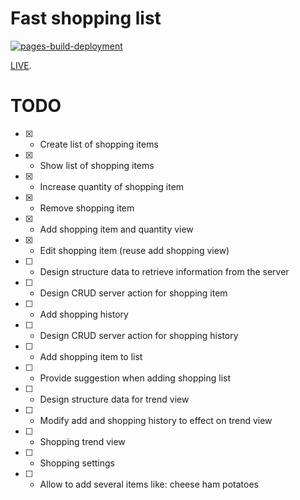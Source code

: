 # Fast shopping list

[![pages-build-deployment](https://github.com/JGEsteves89/fast-shopping-list/actions/workflows/pages/pages-build-deployment/badge.svg?branch=gh-pages)](https://github.com/JGEsteves89/fast-shopping-list/actions/workflows/pages/pages-build-deployment)

[LIVE](https://jgesteves89.github.io/fast-shopping-list/).

# TODO

-   [x] -   Create list of shopping items
-   [x] -   Show list of shopping items
-   [x] -   Increase quantity of shopping item
-   [x] -   Remove shopping item
-   [x] -   Add shopping item and quantity view
-   [x] -   Edit shopping item (reuse add shopping view)
-   [ ] -   Design structure data to retrieve information from the server
-   [ ] -   Design CRUD server action for shopping item
-   [ ] -   Add shopping history
-   [ ] -   Design CRUD server action for shopping history
-   [ ] -   Add shopping item to list
-   [ ] -   Provide suggestion when adding shopping list
-   [ ] -   Design structure data for trend view
-   [ ] -   Modify add and shopping history to effect on trend view
-   [ ] -   Shopping trend view
-   [ ] -   Shopping settings
-   [ ] -   Allow to add several items like: cheese ham potatoes

